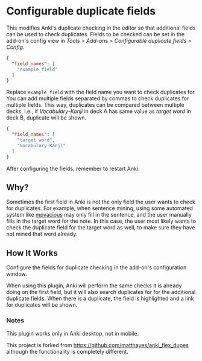 # Configurable duplicate fields

This modifies Anki's duplicate checking in the editor so that additional fields can be used to check duplicates.
Fields to be checked can be set in the add-on's config view in *Tools > Add-ons > Configurable duplicate fields > Config*.

``` json
{
  "field_names": [
    "example_field"
  ]
}
```
Replace `example_field` with the field name you want to check duplicates for. You can add multiple fields separated by commas to check
duplicates for multiple fields. This way, duplicates can be compared between multiple decks, i.e., if *Vocabulary-Kanji* in deck A has
same value as *target word* in deck B, duplicate will be shown.

``` json
{
  "field_names": [
    "target word",
    "Vocabulary-Kanji"
  ]
}
```

After configuring the fields, remember to restart Anki.

## Why?

Sometimes the first field in Anki is not the only field the user wants to check for duplicates. For example, when sentence mining,
using some automated system like [mpvacious](https://github.com/Ajatt-Tools/mpvacious) may only fill in the sentence, and the user
manually fills in the target word for the note. In this case, the user most likely wants to check the duplicate field for the target
word as well, to make sure they have not mined that word already.

## How It Works

Configure the fields for duplicate checking in the add-on's configuration window.

When using this plugin, Anki will perform the same checks it is already doing on the first field, but it will also search duplicates for
for the additional duplicate fields. When there is a duplicate, the field is highlighted and a link for duplicates will be shown.

### Notes

This plugin works only in Anki desktop, not in mobile.

This project is forked from https://github.com/matthayes/anki_flex_dupes although the functionality is completely different.
